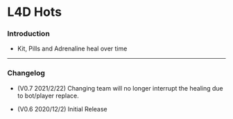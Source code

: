 # L4D Hots

### Introduction
- Kit, Pills and Adrenaline heal over time
	
<hr>

### Changelog
- (V0.7 2021/2/22) Changing team will no longer interrupt the healing due to bot/player replace.

- (V0.6 2020/12/2) Initial Release